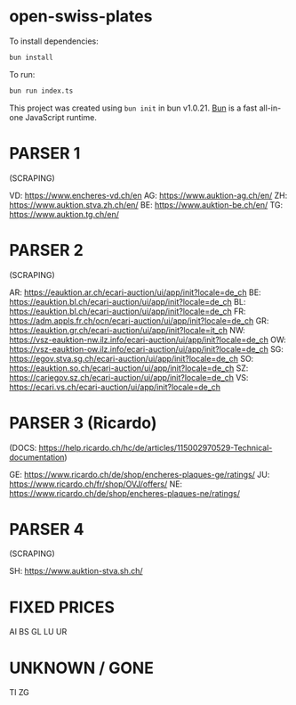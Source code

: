 # open-swiss-plates

To install dependencies:

```bash
bun install
```

To run:

```bash
bun run index.ts
```

This project was created using `bun init` in bun v1.0.21. [Bun](https://bun.sh) is a fast all-in-one JavaScript runtime.

# PARSER 1

(SCRAPING)

VD: https://www.encheres-vd.ch/en
AG: https://www.auktion-ag.ch/en/
ZH: https://www.auktion.stva.zh.ch/en/
BE: https://www.auktion-be.ch/en/
TG: https://www.auktion.tg.ch/en/

# PARSER 2

(SCRAPING)

AR: https://eauktion.ar.ch/ecari-auction/ui/app/init?locale=de_ch
BE: https://eauktion.bl.ch/ecari-auction/ui/app/init?locale=de_ch
BL: https://eauktion.bl.ch/ecari-auction/ui/app/init?locale=de_ch
FR: https://adm.appls.fr.ch/ocn/ecari-auction/ui/app/init?locale=de_ch
GR: https://eauktion.gr.ch/ecari-auction/ui/app/init?locale=it_ch
NW: https://vsz-eauktion-nw.ilz.info/ecari-auction/ui/app/init?locale=de_ch
OW: https://vsz-eauktion-ow.ilz.info/ecari-auction/ui/app/init?locale=de_ch
SG: https://egov.stva.sg.ch/ecari-auction/ui/app/init?locale=de_ch
SO: https://eauktion.so.ch/ecari-auction/ui/app/init?locale=de_ch
SZ: https://cariegov.sz.ch/ecari-auction/ui/app/init?locale=de_ch
VS: https://ecari.vs.ch/ecari-auction/ui/app/init?locale=de_ch

# PARSER 3 (Ricardo)

(DOCS: https://help.ricardo.ch/hc/de/articles/115002970529-Technical-documentation)

GE: https://www.ricardo.ch/de/shop/encheres-plaques-ge/ratings/
JU: https://www.ricardo.ch/fr/shop/OVJ/offers/
NE: https://www.ricardo.ch/de/shop/encheres-plaques-ne/ratings/

# PARSER 4

(SCRAPING)

SH: https://www.auktion-stva.sh.ch/

# FIXED PRICES

AI
BS
GL
LU
UR

# UNKNOWN / GONE

TI
ZG
